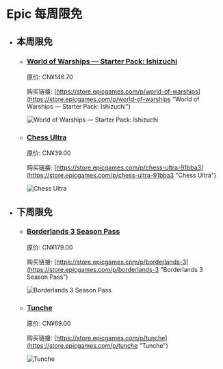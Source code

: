 # Epic 每周限免

- ## 本周限免


  - ### [World of Warships — Starter Pack: Ishizuchi](https://store.epicgames.com/p/world-of-warships "World of Warships — Starter Pack: Ishizuchi")

    原价: CN¥146.70

    购买链接: [https://store.epicgames.com/p/world-of-warships](https://store.epicgames.com/p/world-of-warships "World of Warships — Starter Pack: Ishizuchi")

    ![World of Warships — Starter Pack: Ishizuchi](https://cdn1.epicgames.com/offer/84c76746bce94effb8e1047fabfd7eb7/EGS_WorldofWarshipsStarterPackIshizuchi_Wargaming_AddOn_S1_2560x1440-748ff6360c9ce80ff44a21355e4ab335)


  - ### [Chess Ultra](https://store.epicgames.com/p/chess-ultra-91bba3 "Chess Ultra")

    原价: CN¥39.00

    购买链接: [https://store.epicgames.com/p/chess-ultra-91bba3](https://store.epicgames.com/p/chess-ultra-91bba3 "Chess Ultra")

    ![Chess Ultra](https://cdn1.epicgames.com/spt-assets/f8581083c427408285529920a8afbdac/chess-ultra-offer-1b0t8.jpg)


- ## 下周限免


  - ### [Borderlands 3 Season Pass](https://store.epicgames.com/p/borderlands-3 "Borderlands 3 Season Pass")

    原价: CN¥179.00

    购买链接: [https://store.epicgames.com/p/borderlands-3](https://store.epicgames.com/p/borderlands-3 "Borderlands 3 Season Pass")

    ![Borderlands 3 Season Pass](https://cdn1.epicgames.com/offer/catnip/Diesel_productv2_borderlands-3_season-pass_BL3_SEASONPASS_Hero-3840x2160-4411e63a005a43811a2bc516ae7ec584598fd4aa-3840x2160-b8988ebb0f3d9159671e8968af991f30_3840x2160-b8988ebb0f3d9159671e8968af991f30)


  - ### [Tunche](https://store.epicgames.com/p/tunche "Tunche")

    原价: CN¥69.00

    购买链接: [https://store.epicgames.com/p/tunche](https://store.epicgames.com/p/tunche "Tunche")

    ![Tunche](https://cdn1.epicgames.com/salesEvent/salesEvent/EGS_Tunche_LeapGameStudios_S1_2560x1440-1f0c9b8e43a9525d762ed823a05f19ca)

